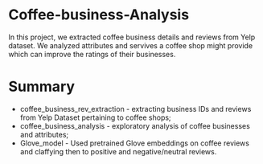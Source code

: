 # Coffee-business-Analysis

In this project, we extracted coffee business details and reviews from Yelp dataset. We analyzed attributes and servives a coffee shop might provide which can improve the ratings of their businesses.

# Summary 
* coffee_business_rev_extraction - extracting business IDs and reviews from Yelp Dataset pertaining to coffee shops;
* coffee_business_analysis - exploratory analysis of coffee businesses and attributes;
* Glove_model - Used pretrained Glove embeddings on coffee reviews and claffying then to positive and negative/neutral reviews.
